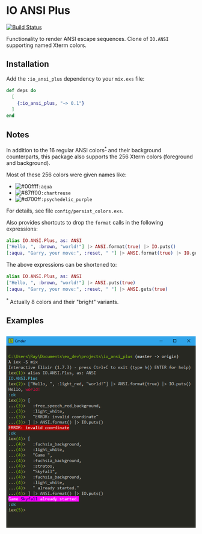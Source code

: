 # IO ANSI Plus

[![Build Status](https://travis-ci.org/RaymondLoranger/io_ansi_plus.svg?branch=master)](https://travis-ci.org/RaymondLoranger/io_ansi_plus)

Functionality to render ANSI escape sequences.
Clone of `IO.ANSI` supporting named Xterm colors.

## Installation

Add the `:io_ansi_plus` dependency to your `mix.exs` file:

```elixir
def deps do
  [
    {:io_ansi_plus, "~> 0.1"}
  ]
end
```

## Notes

In addition to the 16 regular ANSI colors<sup>[*](#footnote1)</sup> and
their background counterparts, this package also supports the 256 Xterm colors
(foreground and background).

Most of these 256 colors were given names like:
- ![#00ffff](https://placehold.it/15/00ffff/000000?text=+)`:aqua`
- ![#87ff00](https://placehold.it/15/87ff00/000000?text=+)`:chartreuse`
- ![#d700ff](https://placehold.it/15/d700ff/000000?text=+)`:psychedelic_purple`

For details, see file `config/persist_colors.exs`.

Also provides shortcuts to drop the `format` calls in the following expressions:

```elixir
alias IO.ANSI.Plus, as: ANSI
["Hello, ", :brown, "world!"] |> ANSI.format(true) |> IO.puts()
[:aqua, "Garry, your move:", :reset, " "] |> ANSI.format(true) |> IO.gets()
```

The above expressions can be shortened to:
```elixir
alias IO.ANSI.Plus, as: ANSI
["Hello, ", :brown, "world!"] |> ANSI.puts(true)
[:aqua, "Garry, your move:", :reset, " "] |> ANSI.gets(true)
```

<sup><a name="footnote1">*</a></sup> Actually 8 colors and their "bright" variants.

## Examples
## ![examples](images/io_ansi_plus_examples.png)
